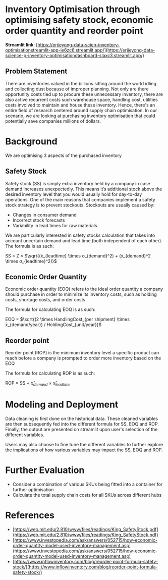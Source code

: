 # Inventory Optimisation through optimising safety stock, economic order quantity and reorder point

**Streamlit link**: [https://erjieyong-data-scien-inventory-optimisationstreamlit-app-ie6zc6.streamlit.app/](https://erjieyong-data-science-p-inventory-optimisationdashboard-slaxc3.streamlit.app/)

## Problem Statement
There are inventories valued in the billions sitting around the world idling and collecting dust because of improper planning. Not only are there opportunity costs tied up to procure these unnecessary inventory, there are also active recurrent costs such warehouse space, handling cost, utilities costs involved to maintain and house these inventory. Hence, there's an entire field of research centered around supply chain optimisation. In our scenario, we are looking at purchasing inventory optimisation that could potentially save companies millions of dollars.

# Background
We are optimising 3 aspects of the purchased inventory

## Safety Stock
Safety stock (SS) is simply extra inventory held by a company in case demand increases unexpectedly. This means it’s additional stock above the desired inventory level that you would usually hold for day-to-day operations. One of the main reasons that companies implement a safety stock strategy is to prevent stockouts. Stockouts are usually caused by:
- Changes in consumer demand
- Incorrect stock forecasts
- Variability in lead times for raw materials

We are particularly interested in safety stocks calculation that takes into account uncertain demand and lead time (both independent of each other). The formula is as such:

SS = Z $\times$ $\sqrt{(x̄_{leadtime} \times σ_{demand}^2) + (x̄_{demand}^2 \times σ_{leadtime}^2)}$

## Economic Order Quantity
Economic order quantity (EOQ) refers to the ideal order quantity a company should purchase in order to minimize its inventory costs, such as holding costs, shortage costs, and order costs

The formula for calculating EOQ is as such:

EOQ = $\sqrt{(2 \times HandlingCost_{per shipment} \times x̄_{demand/year}) / HoldingCost_{unit/year}}$

## Reorder point
Reorder point (ROP) is the minimum inventory level a specific product can reach before a company is prompted to order more inventory based on the EOQ

The formula for calculating ROP is as such:

ROP = SS + $x̄_{demand}$ $\times$  $x̄_{leadtime}$

# Modeling and Deployment
Data cleaning is first done on the historical data. These cleaned variables are then subsequently fed into the different formula for SS, EOQ and ROP. Finally, the output are presented on streamlit upon user's selection of the different variables.

Users may also choose to fine tune the different variables to further explore the implications of how various variables may impact the SS, EOQ and ROP.

# Further Evaluation
 - Consider a combination of various SKUs being fitted into a container for further optimisation
 - Calculate the total supply chain costs for all SKUs across different hubs

# References
- [https://web.mit.edu/2.810/www/files/readings/King_SafetyStock.pdf](https://web.mit.edu/2.810/www/files/readings/King_SafetyStock.pdf)
- [https://www.investopedia.com/ask/answers/052715/how-economic-order-quantity-model-used-inventory-management.asp](https://www.investopedia.com/ask/answers/052715/how-economic-order-quantity-model-used-inventory-management.asp)
- [https://www.inflowinventory.com/blog/reorder-point-formula-safety-stock/](https://www.inflowinventory.com/blog/reorder-point-formula-safety-stock/)
